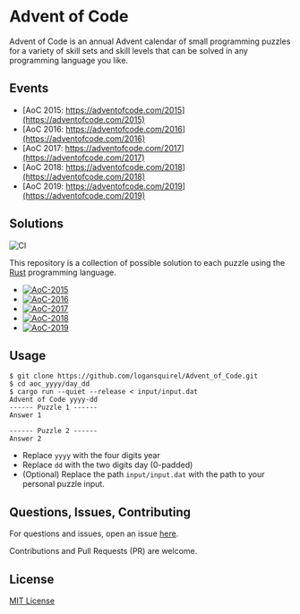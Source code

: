 # Advent of Code

Advent of Code is an annual Advent calendar of small programming puzzles for a
variety of skill sets and skill levels that can be solved in any programming
language you like.

## Events

- [AoC 2015: https://adventofcode.com/2015](https://adventofcode.com/2015)
- [AoC 2016: https://adventofcode.com/2016](https://adventofcode.com/2016)
- [AoC 2017: https://adventofcode.com/2017](https://adventofcode.com/2017)
- [AoC 2018: https://adventofcode.com/2018](https://adventofcode.com/2018)
- [AoC 2019: https://adventofcode.com/2019](https://adventofcode.com/2019)

## Solutions

![CI](https://github.com/logansquirel/Advent_of_Code/workflows/CI/badge.svg)

This repository is a collection of possible solution to each puzzle using the
[Rust](https://www.rust-lang.org/) programming language.

- [![AoC-2015](https://img.shields.io/badge/AoC--2015-%206%20%E2%98%85%20-blue)](aoc_2015/README.md)
- [![AoC-2016](https://img.shields.io/badge/AoC--2016-%206%20%E2%98%85%20-blue)](aoc_2016/README.md)
- [![AoC-2017](https://img.shields.io/badge/AoC--2017-%204%20%E2%98%85%20-blue)](aoc_2017/README.md)
- [![AoC-2018](https://img.shields.io/badge/AoC--2018-%204%20%E2%98%85%20-blue)](aoc_2018/README.md)
- [![AoC-2019](https://img.shields.io/badge/AoC--2019-%204%20%E2%98%85%20-blue)](aoc_2019/README.md)

## Usage

```shell-session
$ git clone https://github.com/logansquirel/Advent_of_Code.git
$ cd aoc_yyyy/day_dd
$ cargo run --quiet --release < input/input.dat
Advent of Code yyyy-dd
------ Puzzle 1 ------
Answer 1

------ Puzzle 2 ------
Answer 2
```

- Replace `yyyy` with the four digits year
- Replace `dd` with the two digits day (0-padded)
- (Optional) Replace the path `input/input.dat` with the path to your personal
  puzzle input.

## Questions, Issues, Contributing

For questions and issues, open an issue
[here](https://github.com/logansquirel/Advent_of_Code/issues).

Contributions and Pull Requests (PR) are welcome.

## License

[MIT License](https://choosealicense.com/licenses/mit/)

